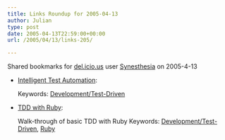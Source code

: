 ```yaml
---
title: Links Roundup for 2005-04-13
author: Julian
type: post
date: 2005-04-13T22:59:00+00:00
url: /2005/04/13/links-205/

---
```

Shared bookmarks for [del.icio.us][1] user  [Synesthesia][2] on 2005-4-13

  * [Intelligent Test Automation][3]:
   
    Keywords: [Development/Test-Driven][4]
  * [TDD with Ruby][5]:
  
    Walk-through of basic TDD with Ruby Keywords: [Development/Test-Driven][4], [Ruby][6]

 [1]: http://del.icio.us/
 [2]: http://del.icio.us/synesthesia
 [3]: http://www.geocities.com/harry_robinson_testing/robinson.pdf "http://www.geocities.com/harry_robinson_testing/robinson.pdf"
 [4]: http://del.icio.us/synesthesia/Development/Test-Driven
 [5]: http://www.onestepback.org/articles/tdddemo/fulltoc.html "http://www.onestepback.org/articles/tdddemo/fulltoc.html"
 [6]: http://del.icio.us/synesthesia/Ruby